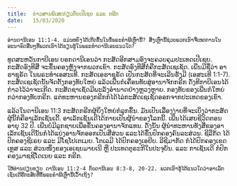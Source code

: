 ```yaml
---
title:  ຂ່າວສານພິເສດກ່ຽວກັບເປີເຊຍ ແລະ ກຣີກ
date:   15/03/2020
---
```


`ອ່ານດານີເອນ 11:1-4. ແມ່ນຫຍັງໄດ້ເກີດຂຶ້ນໃນຂໍ້ພຣະຄໍາພີເຫຼົ່ານີ້? ສິ່ງເຫຼົ່ານີ້ຊ່ວຍພວກເຮົາຈື່ເຫດການໃນອະນາຄົດອື່ນໆທີ່ພວກເຮົາໄດ້ຮຽນຮູ້ໃນພຣະທຳດານີເອນແນວໃດ?`

ທູດສະຫວັນກາບີເອນ ບອກດານີເອນວ່າ ກະສັດອີກສາມອົງຈະຄວບຄຸມປະເທດເປີເຊຍ. ກະສັດອົງທີສີ່ ຈະຂຶ້ນຄອງຫຼັງຈາກພວກເຂົາ. ກະສັດອົງທີສີ່ກໍ່ຄືກະສັດເຊເຊັດ. ເພີ່ນມີຊື່ວ່າ ອາຮາຊູຣັດ ໃນພຣະທຳເອສະເທີ. ກະສັດເອຮາຊູຣັດ ເປັນກະສັດທີ່ຈະເລີນຮັ່ງມີ (ເອສະເທີ 1:1-7). ກະສັດເຊເຊັດນັ້ນຈັດຕັ້ງກອງທັບໃຫຍ່ ແລ້ວເພີ່ນກໍເຄື່ອນທັບສູ່ອານາຈັກກຣີກ ດັ່ງທີກາບີເອນໄດ້ກ່າວໄວ້ວ່າຈະເກີດ. ກະສັດຊາເຊັດມີພະລັງອຳນາດຢ່າງຫຼວງຫຼາຍ. ກອງທັບຂອງເພີ່ນກໍໃຫຍ່ກວ່າກອງທັບກຣີກ. ແຕ່ທະຫານຂອງກຣີກກໍໄດ້ໄລ່ກະສັດເຊເຊັດອອກຈາກປະເທດຂອງເຂົາ.

ແລ້ວໃນດານີເອນ 11:3 ກະສັດກຣີກຜູ້ຍິ່ງໃຫຍ່ກໍລຸກຂຶ້ນ. ມັນເປັນເລື່ອງງ່າຍທີ່ຈະເບິ່ງວ່າກະສັດຜູ້ນີ້ກໍຄືອາເລັກເຊັນເດີ້. ອາເລັກເຊັນເດີໄດ້ກາຍເປັນຜູ້ນຳຂອງໂລກນີ້. ເພີ່ນໄດ້ເສຍຊີວິດຕອນອາຍຸ 32 ປີ. ເພີ່ນບໍ່ມີລູກຊາຍເພື່ອຂຶ້ນຄອງອານາຈັກແທນ. ດັ່ງນັ້ນ ຜູ້ນຳທະຫານທັງສີ່ຂອງອາເລັກເຊັນເດີນັ້ນກໍໄດ້ແບ່ງອານຈັກອອກເປັນສີ່ສ່ວນ ແລະໄດ້ຂຶ້ນປົກຄອງຄົນລະສ່ວນ. ຊີລືກັດ ໄດ້ປົກຄອງຊີເຣຍ ແລະ ມີໂຊໂປເຕເມຍ. ໂຕເລມີ ໄດ້ປົກຄອງເອຢິບ. ລີຊີມາກັດ ກໍໄດ້ປົກຄອງເຂດເທຼສ ແລະ ສ່ວນໜຶ່ງຂອງເອເຊຍມາຍເນີ ຫຼື ປະເທດຕຸຣະກີໃນປະຈຸບັນ. ແລະ ກາເຊັນເດີ ກໍປົກຄອງມາຊຊີໂດເນຍ ແລະ ກຣີກ.

`ໃຫ້ທ່ານປຽບທຽບ ດານີເອນ 11:2-4 ກັບດານີເອນ 8:3-8, 20-22. ພວກເຮົາຮູ້ໄດ້ແນວໃດວ່າອາເລັກເຊັນເດີຄືກະສັດທີ່ຂໍ້ພຣະຄຳພີເຫຼົ່ານີ້ເວົ້າເຖິງ?`
